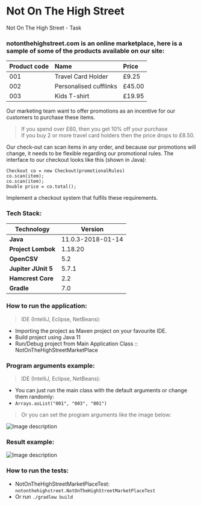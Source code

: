# Not On The High Street
Not On The High Street - Task

### notonthehighstreet.com is an online marketplace, here is a sample of some of the products available on our site:

| Product code | Name | Price |
|:-	|:-	|:-	|
|001 	|Travel Card Holder  	| £9.25 	|
|002 	|Personalised cufflinks  	| £45.00 	|
|003 	|Kids T-shirt  	| £19.95 	|


Our marketing team want to offer promotions as an incentive for
our customers to purchase these items.

> If you spend over £60, then you get 10% off your purchase  
> If you buy 2 or more travel card holders then the price drops to
£8.50.

Our check-out can scan items in any order, and because our
promotions will change, it needs to be flexible regarding our
promotional rules.
The interface to our checkout looks like this (shown in Java):

`Checkout co = new Checkout(promotionalRules)`  
`co.scan(item);`  
`co.scan(item);`  
`Double price = co.total();`

Implement a checkout system that fulfils these requirements.


### Tech Stack:
| Technology | Version |
|--|--|
| **Java** | 11.0.3-2018-01-14 |
| **Project Lombok** | 1.18.20 |
| **OpenCSV** | 5.2 |
| **Jupiter JUnit 5** | 5.7.1 |
| **Hamcrest Core** | 2.2 |
| **Gradle** | 7.0 |

### How to run the application:
> IDE (IntelliJ, Eclipse, NetBeans):
- Importing the project as Maven project on your favourite IDE.
- Build project using Java 11
- Run/Debug project from Main Application Class :: NotOnTheHighStreetMarketPlace

### Program arguments example:
> IDE (IntelliJ, Eclipse, NetBeans):

- You can just run the main class with the default arguments or change them randomly:
- `Arrays.asList("001", "003", "001")`

> Or you can set the program arguments like the image below:  

![Image description](https://i.imgur.com/yUXmsBE.png)

### Result example:
![Image description](https://i.imgur.com/yI3TswZ.png)


### How to run the tests:
- NotOnTheHighStreetMarketPlaceTest: `notonthehighstreet.NotOnTheHighStreetMarketPlaceTest`
- Or run `./gradlew build`

